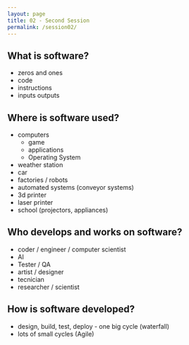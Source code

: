 ```yaml
---
layout: page
title: 02 - Second Session
permalink: /session02/
---
```


## What is software?

- zeros and ones
- code
- instructions
- inputs outputs

## Where is software used?

- computers
  - game
  - applications
  - Operating System
- weather station
- car
- factories / robots
- automated systems (conveyor systems)
- 3d printer
- laser printer
- school (projectors, appliances)

## Who develops and works on software?

- coder / engineer / computer scientist
- AI
- Tester / QA
- artist / designer
- tecnician
- researcher / scientist

## How is software developed?

- design, build, test, deploy - one big cycle (waterfall)
- lots of small cycles (Agile)